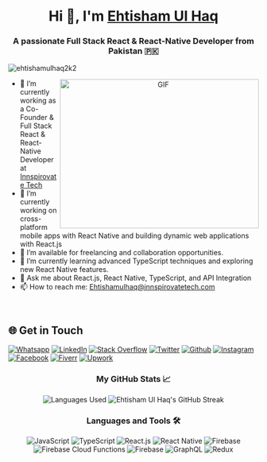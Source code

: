 <h1 align="center">Hi 👋, I'm <a href="https://github.com/Ehtishamulhaq2k2" target="blank">Ehtisham Ul Haq</a></h1>
<h3 align="center">A passionate Full Stack React & React-Native Developer from Pakistan 🇵🇰</h3>

<p align="left"> <img src="https://komarev.com/ghpvc/?username=ehtishamulhaq2k2&label=Profile%20views&color=0e75b6&style=flat" alt="ehtishamulhaq2k2" /> </p>

<a target="_blank" align="center">
  <img align="right" top="500" height="300" width="400" alt="GIF" src="https://media.giphy.com/media/SWoSkN6DxTszqIKEqv/giphy.gif">
</a>

- 🔭 I’m currently working as a Co-Founder & Full Stack React & React-Native Developer at <a href="https://innspirovatetech.com/" target="blank">Innspirovate Tech</a>
- 🌱 I’m currently working on cross-platform mobile apps with React Native and building dynamic web applications with React.js
- 🤝 I’m available for freelancing and collaboration opportunities.
- 🌱 I’m currently learning advanced TypeScript techniques and exploring new React Native features.
- 💬 Ask me about React.js, React Native, TypeScript, and API Integration
- 📫 How to reach me: [Ehtishamulhaq@innspirovatetech.com](mailto:ehtishamulhaq@innspirovatetech.com)

<br/>

## 🌐 Get in Touch
[![Whatsapp](https://img.shields.io/badge/WhatsApp-25D366?style=for-the-badge&logo=whatsapp&logoColor=white)](https://api.whatsapp.com/send?phone=923436701575&text=Hi!%Ehtisham!%20I%20came%20across%20your%20profile.%20Let%27s%20have%20a%20chat) 
[![LinkedIn](https://img.shields.io/badge/LinkedIn-0077B5?style=for-the-badge&logo=linkedin&logoColor=white)](https://www.linkedin.com/in/ehtisham-ul-haq2k2) 
[![Stack Overflow](https://img.shields.io/badge/Stack%20Overflow-F58025?style=for-the-badge&logo=stack-overflow&logoColor=white)](https://stackoverflow.com/users/20581018/ehtisham-ul-haq) 
[![Twitter](https://img.shields.io/badge/Twitter-1DA1F2?style=for-the-badge&logo=X&logoColor=white)](https://twitter.com/ehtisham_2k2)
[![Github](https://img.shields.io/badge/Github-181717?style=for-the-badge&logo=github&logoColor=white)](https://github.com/Ehtishamulhaq2k2) 
[![Instagram](https://img.shields.io/badge/Instagram-E4405F?style=for-the-badge&logo=instagram&logoColor=white)](https://www.instagram.com/not.shaami)
[![Facebook](https://img.shields.io/badge/Facebook-1877F2?style=for-the-badge&logo=facebook&logoColor=white)](https://www.facebook.com/profile.php?id=61552000510064)
[![Fiverr](https://img.shields.io/badge/Fiverr-1DBF73?style=for-the-badge&logo=fiverr&logoColor=white)](https://www.fiverr.com/ehtisham2k2)
[![Upwork](https://img.shields.io/badge/Upwork-6FDA44?style=for-the-badge&logo=upwork&logoColor=white)](https://www.upwork.com/freelancers/~01a3b81b99650cc166)

<h3 align="center">My GitHub Stats 📈</h3>
<p align="center">
  <img src="https://github-readme-stats.vercel.app/api/top-langs/?username=ehtishamulhaq2k2&layout=compact" alt="Languages Used" />
  <img src="https://github-readme-streak-stats.herokuapp.com/?user=ehtishamulhaq2k2&theme=radical" alt="Ehtisham Ul Haq's GitHub Streak" />
</p>

<h3 align="center">Languages and Tools 🛠️</h3>
<p align="center">
  <img src="https://img.shields.io/badge/JavaScript-ES6+-yellow?style=for-the-badge&logo=javascript" alt="JavaScript" />
  <img src="https://img.shields.io/badge/TypeScript-Advanced-blue?style=for-the-badge&logo=typescript" alt="TypeScript" />
  <img src="https://img.shields.io/badge/React.js-React-blue?style=for-the-badge&logo=react" alt="React.js" />
  <img src="https://img.shields.io/badge/React_Native-React%20Native-blue?style=for-the-badge&logo=react" alt="React Native" />
  <img src="https://img.shields.io/badge/Firebase-Real%20Time%20Database-yellow?style=for-the-badge&logo=firebase" alt="Firebase" />
  <img src="https://img.shields.io/badge/Firebase-Cloud%20Functions-orange?style=for-the-badge&logo=firebase" alt="Firebase Cloud Functions" />  
  <img src="https://img.shields.io/badge/Firebase-Push%20Notifications-red?style=for-the-badge&logo=firebase" alt="Firebase" />  
  <img src="https://img.shields.io/badge/GraphQL-API%20Integration-blue?style=for-the-badge&logo=graphql" alt="GraphQL" />
  <img src="https://img.shields.io/badge/Redux-State%20Management-blue?style=for-the-badge&logo=redux" alt="Redux" />
</p>
